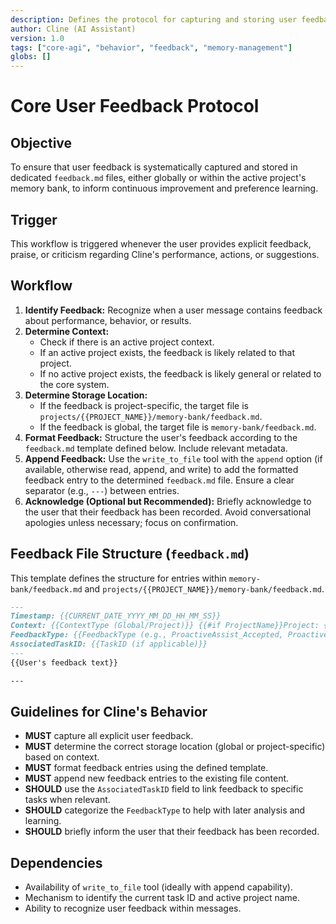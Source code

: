 ```yaml
---
description: Defines the protocol for capturing and storing user feedback, both globally and per project.
author: Cline (AI Assistant)
version: 1.0
tags: ["core-agi", "behavior", "feedback", "memory-management"]
globs: []
---
```


# Core User Feedback Protocol

## Objective

To ensure that user feedback is systematically captured and stored in dedicated `feedback.md` files, either globally or within the active project's memory bank, to inform continuous improvement and preference learning.

## Trigger

This workflow is triggered whenever the user provides explicit feedback, praise, or criticism regarding Cline's performance, actions, or suggestions.

## Workflow

1.  **Identify Feedback:** Recognize when a user message contains feedback about performance, behavior, or results.
2.  **Determine Context:**
    *   Check if there is an active project context.
    *   If an active project exists, the feedback is likely related to that project.
    *   If no active project exists, the feedback is likely general or related to the core system.
3.  **Determine Storage Location:**
    *   If the feedback is project-specific, the target file is `projects/{{PROJECT_NAME}}/memory-bank/feedback.md`.
    *   If the feedback is global, the target file is `memory-bank/feedback.md`.
4.  **Format Feedback:** Structure the user's feedback according to the `feedback.md` template defined below. Include relevant metadata.
5.  **Append Feedback:** Use the `write_to_file` tool with the `append` option (if available, otherwise read, append, and write) to add the formatted feedback entry to the determined `feedback.md` file. Ensure a clear separator (e.g., `---`) between entries.
6.  **Acknowledge (Optional but Recommended):** Briefly acknowledge to the user that their feedback has been recorded. Avoid conversational apologies unless necessary; focus on confirmation.

## Feedback File Structure (`feedback.md`)

This template defines the structure for entries within `memory-bank/feedback.md` and `projects/{{PROJECT_NAME}}/memory-bank/feedback.md`.

```markdown
---
Timestamp: {{CURRENT_DATE_YYYY_MM_DD_HH_MM_SS}}
Context: {{ContextType (Global/Project)}} {{#if ProjectName}}Project: {{ProjectName}}{{/if}}
FeedbackType: {{FeedbackType (e.g., ProactiveAssist_Accepted, ProactiveAssist_Declined, GeneralPraise, GeneralCritique, ErrorReport, Suggestion)}}
AssociatedTaskID: {{TaskID (if applicable)}}
---
{{User's feedback text}}

---
```

## Guidelines for Cline's Behavior

*   **MUST** capture all explicit user feedback.
*   **MUST** determine the correct storage location (global or project-specific) based on context.
*   **MUST** format feedback entries using the defined template.
*   **MUST** append new feedback entries to the existing file content.
*   **SHOULD** use the `AssociatedTaskID` field to link feedback to specific tasks when relevant.
*   **SHOULD** categorize the `FeedbackType` to help with later analysis and learning.
*   **SHOULD** briefly inform the user that their feedback has been recorded.

## Dependencies

*   Availability of `write_to_file` tool (ideally with append capability).
*   Mechanism to identify the current task ID and active project name.
*   Ability to recognize user feedback within messages.
